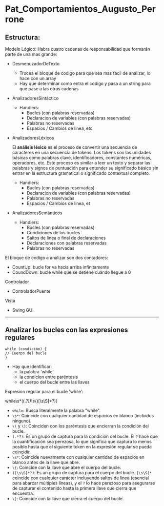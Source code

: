 # Pat_Comportamientos_Augusto_Perrone

## Estructura:

Modelo Lógico: Habra cuatro cadenas de responsabilidad que formarán parte de una mas grande:

* DesmenuzadorDeTexto

  * Trocea el bloque de codigo para que sea mas facil de analizar, lo hace con un array
  * Hay que determinar como entra el codigo y pasa a un string para que pase a las otras cadenas
* AnalizadoresSintáctico

  * Handlers:
    * Bucles (con palabras reservadas)
    * Declaracion de variables (con palabras reservadas)
    * Palabras no reservadas
    * Espacios / Cambios de linea, etc
* AnalizadoresLéxicos

  El **análisis léxico** es el proceso de convertir una  secuencia de caracteres en una secuencia de tokens. Los tokens son las  unidades básicas como palabras clave, identificadores, constantes  numéricas, operadores, etc. Este proceso es similar a leer un texto y  separar las palabras y signos de puntuación para entender su significado  básico sin entrar en la estructura gramatical o significado contextual  completo.

  * Handlers:
    * Bucles (con palabras reservadas)
    * Declaracion de variables (con palabras reservadas)
    * Palabras no reservadas
    * Espacios / Cambios de linea, et
* AnalizadoresSemánticos

  * Handlers:
    * Bucles (con palabras reservadas)
    * Condiciones de los bucles
    * Saltos de linea o final de declaraciones
    * Declaraciones con palabras reservadas
    * Palabras no reservadas

El bloque de codigo a analizar son dos contadores:

* CountUp: bucle for va hacia arriba infinitamente
* CoundDown: bucle while que se detiene cuando llegue a 0

Controlador

* ControladorPuente

Vista

* Swing GUI

---

## Analizar los bucles con las expresiones regulares

```
while (condición) {
// Cuerpo del bucle
}
```

* Hay que identificar:
  * la palabra 'while'
  * la condicion entre paréntesis
  * el cuerpo del bucle entre las llaves

Expresion regular para el bucle 'while':

while\s*\((.*?)\)\s*\{([\s\S]*?)\}

* `while`: Busca literalmente la palabra "while".
* `\s*`: Coincide con cualquier cantidad de espacios en blanco (incluidos ninguno).
* `\(` y `\)`: Coinciden con los paréntesis que encierran la condición del bucle.
* `(.*?)`: Es un grupo de captura para la condición del bucle. El `?` hace que la cuantificación sea perezosa, lo que significa que captura lo menos posible hasta que el siguiente token en la expresión regular se pueda coincidir.
* `\s*`: Coincide nuevamente con cualquier cantidad de espacios en blanco antes de la llave que abre.
* `\{`: Coincide con la llave que abre el cuerpo del bucle.
* `([\s\S]*?)`: Es un grupo de captura para el cuerpo del bucle. `[\s\S]*` coincide con cualquier carácter incluyendo saltos de línea (esencial para abarcar múltiples líneas), y el `?` lo hace perezoso para asegurarse de capturar el contenido hasta la primera llave que cierra que encuentra.
* `\}`: Coincide con la llave que cierra el cuerpo del bucle.

